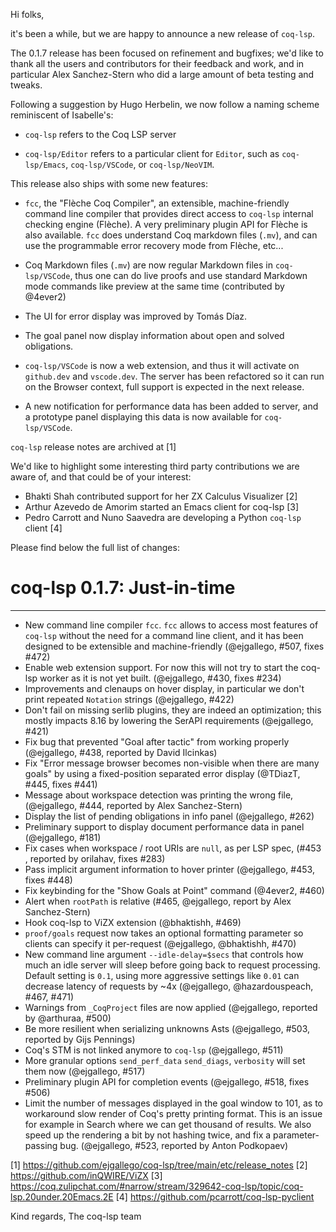 Hi folks,

it's been a while, but we are happy to announce a new release of
`coq-lsp`.

The 0.1.7 release has been focused on refinement and bugfixes; we'd
like to thank all the users and contributors for their feedback and
work, and in particular Alex Sanchez-Stern who did a large amount of
beta testing and tweaks.

Following a suggestion by Hugo Herbelin, we now follow a naming
scheme reminiscent of Isabelle's:

- `coq-lsp` refers to the Coq LSP server

- `coq-lsp/Editor` refers to a particular client for `Editor`, such as
  `coq-lsp/Emacs`, `coq-lsp/VSCode`, or `coq-lsp/NeoVIM`.

This release also ships with some new features:

- `fcc`, the "Flèche Coq Compiler", an extensible, machine-friendly
  command line compiler that provides direct access to `coq-lsp`
  internal checking engine (Flèche). A very preliminary plugin API for
  Flèche is also available. `fcc` does understand Coq markdown files
  (`.mv`), and can use the programmable error recovery mode from
  Flèche, etc...

- Coq Markdown files (`.mv`) are now regular Markdown files in
  `coq-lsp/VSCode`, thus one can do live proofs and use standard
  Markdown mode commands like preview at the same time (contributed by
  @4ever2)

- The UI for error display was improved by Tomás Díaz.

- The goal panel now display information about open and solved
  obligations.

- `coq-lsp/VSCode` is now a web extension, and thus it will activate
  on `github.dev` and `vscode.dev`. The server has been refactored so
  it can run on the Browser context, full support is expected in the
  next release.

- A new notification for performance data has been added to server,
  and a prototype panel displaying this data is now available for
  `coq-lsp/VSCode`.

`coq-lsp` release notes are archived at [1]

We'd like to highlight some interesting third party contributions we
are aware of, and that could be of your interest:

- Bhakti Shah contributed support for her ZX Calculus Visualizer [2]
- Arthur Azevedo de Amorim started an Emacs client for coq-lsp [3]
- Pedro Carrott and Nuno Saavedra are developing a Python `coq-lsp`
  client [4]

Please find below the full list of changes:

# coq-lsp 0.1.7: Just-in-time
-----------------------------

 - New command line compiler `fcc`. `fcc` allows to access most
   features of `coq-lsp` without the need for a command line client,
   and it has been designed to be extensible and machine-friendly
   (@ejgallego, #507, fixes #472)
 - Enable web extension support. For now this will not try to start
   the coq-lsp worker as it is not yet built. (@ejgallego, #430, fixes
   #234)
 - Improvements and clenaups on hover display, in particular we don't
   print repeated `Notation` strings (@ejgallego, #422)
 - Don't fail on missing serlib plugins, they are indeed an
   optimization; this mostly impacts 8.16 by lowering the SerAPI
   requirements (@ejgallego, #421)
 - Fix bug that prevented "Goal after tactic" from working properly
   (@ejgallego, #438, reported by David Ilcinkas)
 - Fix "Error message browser becomes non-visible when there are many
   goals" by using a fixed-position separated error display (@TDiazT,
   #445, fixes #441)
 - Message about workspace detection was printing the wrong file,
   (@ejgallego, #444, reported by Alex Sanchez-Stern)
 - Display the list of pending obligations in info panel (@ejgallego,
   #262)
 - Preliminary support to display document performance data in panel
   (@ejgallego, #181)
 - Fix cases when workspace / root URIs are `null`, as per LSP spec,
   (#453 , reported by orilahav, fixes #283)
 - Pass implicit argument information to hover printer (@ejgallego, #453,
   fixes #448)
 - Fix keybinding for the "Show Goals at Point" command (@4ever2, #460)
 - Alert when `rootPath` is relative (#465, @ejgallego, report by Alex
   Sanchez-Stern)
 - Hook coq-lsp to ViZX extension (@bhaktishh, #469)
 - `proof/goals` request now takes an optional formatting parameter
   so clients can specify it per-request (@ejgallego, @bhaktishh, #470)
 - New command line argument `--idle-delay=$secs` that controls how
   much an idle server will sleep before going back to request
   processing. Default setting is `0.1`, using more aggressive
   settings like `0.01` can decrease latency of requests by ~4x
   (@ejgallego, @hazardouspeach, #467, #471)
 - Warnings from `_CoqProject` files are now applied (@ejgallego,
   reported by @arthuraa, #500)
 - Be more resilient when serializing unknowns Asts (@ejgallego, #503,
   reported by Gijs Pennings)
 - Coq's STM is not linked anymore to `coq-lsp` (@ejgallego, #511)
 - More granular options `send_perf_data` `send_diags`, `verbosity`
   will set them now (@ejgallego, #517)
 - Preliminary plugin API for completion events (@ejgallego, #518,
   fixes #506)
 - Limit the number of messages displayed in the goal window to 101,
   as to workaround slow render of Coq's pretty printing format. This
   is an issue for example in Search where we can get thousand of
   results. We also speed up the rendering a bit by not hashing twice,
   and fix a parameter-passing bug. (@ejgallego, #523, reported by
   Anton Podkopaev)

[1] https://github.com/ejgallego/coq-lsp/tree/main/etc/release_notes
[2] https://github.com/inQWIRE/ViZX
[3] https://coq.zulipchat.com/#narrow/stream/329642-coq-lsp/topic/coq-lsp.20under.20Emacs.2E
[4] https://github.com/pcarrott/coq-lsp-pyclient

Kind regards,
The coq-lsp team

